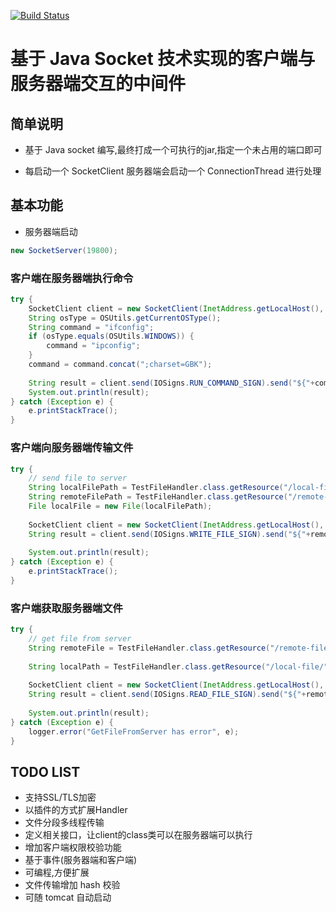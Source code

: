 [![Build Status](https://travis-ci.org/toulezu/io-command.svg?branch=master)](https://travis-ci.org/toulezu/io-command)

# 基于 Java Socket 技术实现的客户端与服务器端交互的中间件

## 简单说明

- 基于 Java socket 编写,最终打成一个可执行的jar,指定一个未占用的端口即可

- 每启动一个 SocketClient 服务器端会启动一个 ConnectionThread 进行处理

## 基本功能

- 服务器端启动

```java
new SocketServer(19800);
```

### 客户端在服务器端执行命令

```java
try {
	SocketClient client = new SocketClient(InetAddress.getLocalHost(), port);
	String osType = OSUtils.getCurrentOSType();
	String command = "ifconfig";
	if (osType.equals(OSUtils.WINDOWS)) {
		command = "ipconfig";
	}
	command = command.concat(";charset=GBK");
	
	String result = client.send(IOSigns.RUN_COMMAND_SIGN).send("${"+command+"}").getRunCommandResult(client);
	System.out.println(result);
} catch (Exception e) {
	e.printStackTrace();
}
```

### 客户端向服务器端传输文件

```java
try {
	// send file to server
	String localFilePath = TestFileHandler.class.getResource("/local-file/verifycode.jpg").getPath();
	String remoteFilePath = TestFileHandler.class.getResource("/remote-file/").getPath();
	File localFile = new File(localFilePath);
	
	SocketClient client = new SocketClient(InetAddress.getLocalHost(), port);
	String result = client.send(IOSigns.WRITE_FILE_SIGN).send("${"+remoteFilePath+","+ localFile.getName() +","+localFile.length()+"}").getSendFileToServerResult(client, localFile);
	
	System.out.println(result);
} catch (Exception e) {
	e.printStackTrace();
}
```

### 客户端获取服务器端文件

```java
try {
	// get file from server
	String remoteFile = TestFileHandler.class.getResource("/remote-file/testReadFile.txt").getPath();
	
	String localPath = TestFileHandler.class.getResource("/local-file/").getPath();
	
	SocketClient client = new SocketClient(InetAddress.getLocalHost(), port);
	String result = client.send(IOSigns.READ_FILE_SIGN).send("${"+remoteFile+"}").getGetFileFromServerResult(client, localPath);
	
	System.out.println(result);
} catch (Exception e) {
	logger.error("GetFileFromServer has error", e);
}
```

## TODO LIST

- 支持SSL/TLS加密
- 以插件的方式扩展Handler
- 文件分段多线程传输
- 定义相关接口，让client的class类可以在服务器端可以执行
- 增加客户端权限校验功能
- 基于事件(服务器端和客户端)
- 可编程,方便扩展
- 文件传输增加 hash 校验
- 可随 tomcat 自动启动